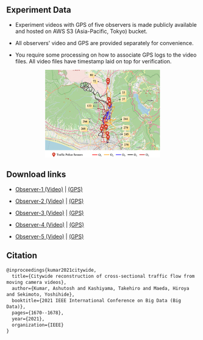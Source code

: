 ## Experiment Data

- Experiment videos with GPS of five observers is made publicly available and hosted on AWS S3 (Asia-Pacific, Tokyo) bucket.

- All observers' video and GPS are provided separately for convenience.

- You require some processing on how to associate GPS logs to the video files. All video files have timestamp laid on top for verification. 

<p align="center"><img src="media/trajectory.png" width="60%" height="auto"></p>

## Download links

- [Observer-1 (Video)](https://sekilab-students.s3.ap-northeast-1.amazonaws.com/Ash-PhD/dataset/susono_processed/Device-1.mp4) |
 [(GPS)](https://sekilab-students.s3.ap-northeast-1.amazonaws.com/Ash-PhD/dataset/susono_processed/Device-1.log)

- [Observer-2 (Video)](https://sekilab-students.s3.ap-northeast-1.amazonaws.com/Ash-PhD/dataset/susono_processed/Device-2.mp4) |
 [(GPS)](https://sekilab-students.s3.ap-northeast-1.amazonaws.com/Ash-PhD/dataset/susono_processed/Device-2.log)


- [Observer-3 (Video)](https://sekilab-students.s3.ap-northeast-1.amazonaws.com/Ash-PhD/dataset/susono_processed/Device-3.mp4) |
[(GPS)](https://sekilab-students.s3.ap-northeast-1.amazonaws.com/Ash-PhD/dataset/susono_processed/Device-3.log)


- [Observer-4 (Video)](https://sekilab-students.s3.ap-northeast-1.amazonaws.com/Ash-PhD/dataset/susono_processed/Device-4.mp4) |
[(GPS)](https://sekilab-students.s3.ap-northeast-1.amazonaws.com/Ash-PhD/dataset/susono_processed/Device-4.log)

- [Observer-5 (Video)](https://sekilab-students.s3.ap-northeast-1.amazonaws.com/Ash-PhD/dataset/susono_processed/Device-5.mp4) |
[(GPS)](https://sekilab-students.s3.ap-northeast-1.amazonaws.com/Ash-PhD/dataset/susono_processed/Device-5.log)


## Citation

```csv
@inproceedings{kumar2021citywide,
  title={Citywide reconstruction of cross-sectional traffic flow from moving camera videos},
  author={Kumar, Ashutosh and Kashiyama, Takehiro and Maeda, Hiroya and Sekimoto, Yoshihide},
  booktitle={2021 IEEE International Conference on Big Data (Big Data)},
  pages={1670--1678},
  year={2021},
  organization={IEEE}
}
```
